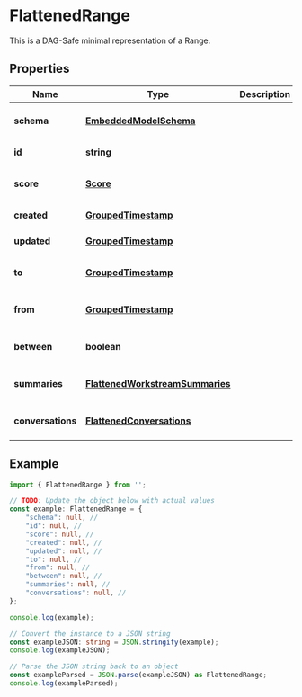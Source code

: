 
# FlattenedRange

This is a DAG-Safe minimal representation of a Range.

## Properties

Name | Type | Description | Notes
------------ | ------------- | ------------- | -------------
**schema** | [**EmbeddedModelSchema**](EmbeddedModelSchema) |  | [optional] [default to undefined]
**id** | **string** |  | [default to undefined]
**score** | [**Score**](Score) |  | [optional] [default to undefined]
**created** | [**GroupedTimestamp**](GroupedTimestamp) |  | [default to undefined]
**updated** | [**GroupedTimestamp**](GroupedTimestamp) |  | [default to undefined]
**to** | [**GroupedTimestamp**](GroupedTimestamp) |  | [optional] [default to undefined]
**from** | [**GroupedTimestamp**](GroupedTimestamp) |  | [optional] [default to undefined]
**between** | **boolean** |  | [optional] [default to undefined]
**summaries** | [**FlattenedWorkstreamSummaries**](FlattenedWorkstreamSummaries) |  | [optional] [default to undefined]
**conversations** | [**FlattenedConversations**](FlattenedConversations) |  | [optional] [default to undefined]

## Example

```typescript
import { FlattenedRange } from '';

// TODO: Update the object below with actual values
const example: FlattenedRange = {
    "schema": null, // 
    "id": null, // 
    "score": null, // 
    "created": null, // 
    "updated": null, // 
    "to": null, // 
    "from": null, // 
    "between": null, // 
    "summaries": null, // 
    "conversations": null, // 
};

console.log(example);

// Convert the instance to a JSON string
const exampleJSON: string = JSON.stringify(example);
console.log(exampleJSON);

// Parse the JSON string back to an object
const exampleParsed = JSON.parse(exampleJSON) as FlattenedRange;
console.log(exampleParsed);
```




